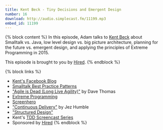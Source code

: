```yaml
---
title: Kent Beck - Tiny Decisions and Emergent Design
number: 16
download: http://audio.simplecast.fm/11199.mp3
embed_id: 11199
---
```


{% block content %}
In this episode, Adam talks to [Kent Beck](https://twitter.com/kentbeck) about Smalltalk vs. Java, low level design vs. big picture architecture, planning for the future vs. emergent design, and applying the principles of Extreme Programming in 2015.

This episode is brought to you by [Hired](http://hired.com/fullstackradio).
{% endblock %}

{% block links %}
- [Kent's Facebook Blog](https://www.facebook.com/kentlbeck/notes)
- [Smalltalk Best Practice Patterns](http://www.amazon.com/Smalltalk-Best-Practice-Patterns-Kent/dp/013476904X)
- ["Agile is Dead (Long Live Agility)"](http://pragdave.me/blog/2014/03/04/time-to-kill-agile/) by Dave Thomas
- [Extreme Programming](http://www.extremeprogramming.org/)
- [Screenhero](https://screenhero.com/)
- ["Continuous Delivery"](http://www.amazon.com/Continuous-Delivery-Deployment-Automation-Addison-Wesley/dp/0321601912) by Jez Humble
- ["Structured Design"](http://www.amazon.com/Structured-Design-Fundamentals-Discipline-Computer/dp/0138544719)
- Kent's [TDD Screencast Series](https://pragprog.com/screencasts/v-kbtdd/test-driven-development)
- Sponsored by [Hired](http://hired.com/fullstackradio)
{% endblock %}
